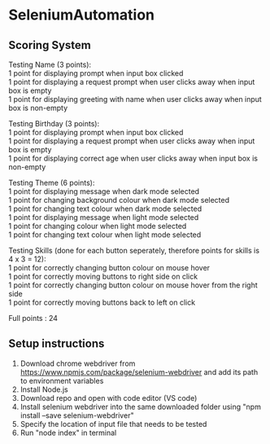 # SeleniumAutomation

## Scoring System <br/>

Testing Name (3 points):<br/>
1 point for displaying prompt when input box clicked<br/>
1 point for displaying a request prompt when user clicks away when input box is empty<br/>
1 point for displaying greeting with name when user clicks away when input box is non-empty<br/>

Testing Birthday (3 points):<br/>
1 point for displaying prompt when input box clicked<br/>
1 point for displaying a request prompt when user clicks away when input box is empty<br/>
1 point for displaying correct age when user clicks away when input box is non-empty<br/>

Testing Theme (6 points):<br/>
1 point for displaying message when dark mode selected<br/>
1 point for changing background colour when dark mode selected<br/>
1 point for changing text colour when dark mode selected<br/>
1 point for displaying message when light mode selected<br/>
1 point for changing colour when light mode selected<br/>
1 point for changing text colour when light mode selected<br/>

Testing Skills (done for each button seperately, therefore points for skills is 4 x 3 = 12):<br/>
1 point for correctly changing button colour on mouse hover<br/>
1 point for correctly moving buttons to right side on click<br/>
1 point for correctly changing button colour on mouse hover from the right side<br/>
1 point for correctly moving buttons back to left on click<br/>



Full points : 24

## Setup instructions <br/>
1. Download chrome webdriver from https://www.npmjs.com/package/selenium-webdriver and add its path to environment variables<br/>
2. Install Node.js<br/>
3. Download repo and open with code editor (VS code)<br/>
4. Install selenium webdriver into the same downloaded folder using "npm install –save selenium-webdriver"<br/>
5. Specify the location of input file that needs to be tested <br/>
6. Run "node index" in terminal



